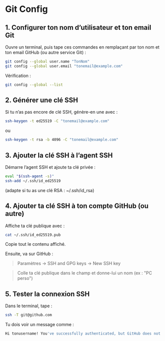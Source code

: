 # Git Config
## 1. Configurer ton nom d’utilisateur et ton email Git
Ouvre un terminal, puis tape ces commandes en remplaçant par ton nom et ton email GitHub (ou autre service Git) :
```bash 
git config --global user.name "TonNom"
git config --global user.email "tonemail@example.com"
```
Vérification :
```bash
git config --global --list
```
## 2. Générer une clé SSH
Si tu n’as pas encore de clé SSH, génère-en une avec :
```bash
ssh-keygen -t ed25519 -C "tonemail@example.com"
```
ou 
```bash
ssh-keygen -t rsa -b 4096 -C "tonemail@example.com"
```
## 3. Ajouter la clé SSH à l’agent SSH
Démarre l’agent SSH et ajoute ta clé privée :
```bash
eval "$(ssh-agent -s)"
ssh-add ~/.ssh/id_ed25519
```
(adapte si tu as une clé RSA : ~/.ssh/id_rsa)

## 4. Ajouter ta clé SSH à ton compte GitHub (ou autre)
Affiche ta clé publique avec :
```bash
cat ~/.ssh/id_ed25519.pub
```
Copie tout le contenu affiché.

Ensuite, va sur GitHub :

> Paramètres → SSH and GPG keys → New SSH key

> Colle ta clé publique dans le champ et donne-lui un nom (ex : "PC perso")

## 5. Tester la connexion SSH
Dans le terminal, tape :
```bash
ssh -T git@github.com
```
Tu dois voir un message comme :
```bash
Hi tonusername! You've successfully authenticated, but GitHub does not provide shell access.
```
